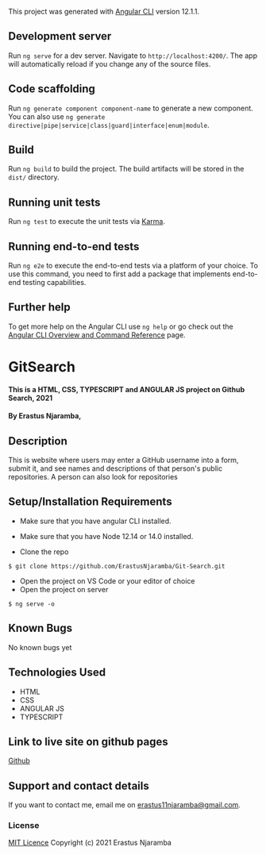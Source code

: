 
This project was generated with [Angular CLI](https://github.com/angular/angular-cli) version 12.1.1.

## Development server

Run `ng serve` for a dev server. Navigate to `http://localhost:4200/`. The app will automatically reload if you change any of the source files.

## Code scaffolding

Run `ng generate component component-name` to generate a new component. You can also use `ng generate directive|pipe|service|class|guard|interface|enum|module`.

## Build

Run `ng build` to build the project. The build artifacts will be stored in the `dist/` directory.

## Running unit tests

Run `ng test` to execute the unit tests via [Karma](https://karma-runner.github.io).

## Running end-to-end tests

Run `ng e2e` to execute the end-to-end tests via a platform of your choice. To use this command, you need to first add a package that implements end-to-end testing capabilities.

## Further help

To get more help on the Angular CLI use `ng help` or go check out the [Angular CLI Overview and Command Reference](https://angular.io/cli) page.



# GitSearch
#### This is a HTML, CSS, TYPESCRIPT and ANGULAR JS project on Github Search, 2021
#### By Erastus Njaramba,
## Description
This is website where users may enter a GitHub username into a form, submit it, and see names and descriptions of that person's public repositories. A person can also look for repositories
## Setup/Installation Requirements

* Make sure that you have angular CLI installed.

* Make sure that you have Node 12.14 or 14.0 installed.

* Clone the repo
```
$ git clone https://github.com/ErastusNjaramba/Git-Search.git
```
* Open  the project on VS Code or your editor of choice
* Open the project on server
```
$ ng serve -o
```
## Known Bugs
No known bugs yet

## Technologies Used
* HTML
* CSS
* ANGULAR JS
* TYPESCRIPT

## Link to live site on github pages
[Github]() 

## Support and contact details
If you want to contact me, email me on erastus11njaramba@gmail.com.
### License
[MIT Licence](Licence)
Copyright (c) 2021 Erastus Njaramba